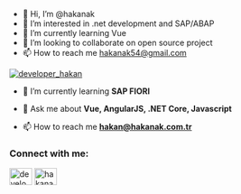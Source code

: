 - 👋 Hi, I’m @hakanak
- 👀 I’m interested in .net development and SAP/ABAP
- 🌱 I’m currently learning Vue
- 💞️ I’m looking to collaborate on open source project
- 📫 How to reach me hakanak54@gmail.com







<p align="left"> <a href="https://twitter.com/developer_hakan" target="blank"><img src="https://img.shields.io/twitter/follow/developer_hakan?logo=twitter&style=for-the-badge" alt="developer_hakan" /></a> </p>

- 🌱 I’m currently learning **SAP FIORI**

- 💬 Ask me about **Vue, AngularJS, .NET Core, Javascript**

- 📫 How to reach me **hakan@hakanak.com.tr**

<h3 align="left">Connect with me:</h3>
<p align="left">
<a href="https://twitter.com/developer_hakan" target="blank"><img align="center" src="https://raw.githubusercontent.com/rahuldkjain/github-profile-readme-generator/master/src/images/icons/Social/twitter.svg" alt="developer_hakan" height="30" width="40" /></a>
<a href="https://linkedin.com/in/hakanakcomtr" target="blank"><img align="center" src="https://raw.githubusercontent.com/rahuldkjain/github-profile-readme-generator/master/src/images/icons/Social/linked-in-alt.svg" alt="hakanakcomtr" height="30" width="40" /></a>
</p>





<!---
hakanak/hakanak is a ✨ special ✨ repository because its `README.md` (this file) appears on your GitHub profile.
You can click the Preview link to take a look at your changes.
--->

